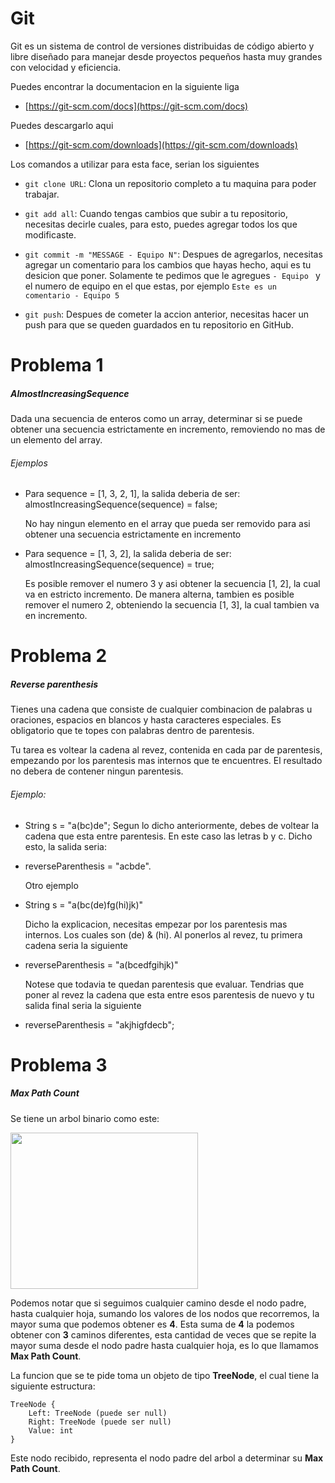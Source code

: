 # Git
Git es un sistema de control de versiones distribuidas de código abierto y libre diseñado para manejar desde proyectos pequeños hasta muy grandes con velocidad y eficiencia.

Puedes encontrar la documentacion en la siguiente liga
 - [https://git-scm.com/docs](https://git-scm.com/docs)

Puedes descargarlo aqui
 - [https://git-scm.com/downloads](https://git-scm.com/downloads)

Los comandos a utilizar para esta face, serian los siguientes

 - `git clone URL`: Clona un repositorio completo a tu maquina para poder trabajar.

 - `git add all`: Cuando tengas cambios que subir a tu repositorio, necesitas decirle cuales, para esto, puedes agregar todos los que modificaste.
    
 - `git commit -m "MESSAGE - Equipo N"`: Despues de agregarlos, necesitas agregar un comentario para los cambios que hayas hecho, aqui es tu desicion que poner.
Solamente te pedimos que le agregues `- Equipo ` y el numero de equipo en el que estas, por ejemplo `Este es un comentario - Equipo 5`

 - `git push`: Despues de cometer la accion anterior, necesitas hacer un push para que se queden guardados en tu repositorio en GitHub.


# Problema 1
##### AlmostIncreasingSequence

Dada una secuencia de enteros como un array, determinar si se puede obtener una secuencia estrictamente en incremento, removiendo no mas de un elemento del array.
###### Ejemplos
 - Para sequence = [1, 3, 2, 1], la salida deberia de ser:
almostIncreasingSequence(sequence) = false;

    No hay ningun elemento en el array que pueda ser removido para asi obtener una secuencia estrictamente en incremento
    
 - Para sequence = [1, 3, 2], la salida deberia de ser:
almostIncreasingSequence(sequence) = true;
    
    Es posible remover el numero 3 y asi obtener la secuencia [1, 2], la cual va en estricto incremento.
De manera alterna, tambien es posible remover el numero 2, obteniendo la secuencia [1, 3], la cual tambien va en incremento.


# Problema 2
##### Reverse parenthesis
Tienes una cadena que consiste de cualquier combinacion de palabras u oraciones, espacios en blancos y hasta caracteres especiales.
Es obligatorio que te topes con palabras dentro de parentesis.

Tu tarea es voltear la cadena al revez, contenida en cada par de parentesis, empezando por los parentesis mas internos que te encuentres.
El resultado no debera de contener ningun parentesis.

###### Ejemplo:
 - String s = "a(bc)de";
    Segun lo dicho anteriormente, debes de voltear la cadena que esta entre parentesis.
    En este caso las letras b y c.
    Dicho esto, la salida seria:
 - reverseParenthesis = "acbde".

    Otro ejemplo
 - String s = "a(bc(de)fg(hi)jk)"

    Dicho la explicacion, necesitas empezar por los parentesis mas internos.
    Los cuales son (de) & (hi).
    Al ponerlos al revez, tu primera cadena seria la siguiente
 
 - reverseParenthesis = "a(bcedfgihjk)"
 
    Notese que todavia te quedan parentesis que evaluar.
    Tendrias que poner al revez la cadena que esta entre esos parentesis de nuevo y tu salida final seria la siguiente
    
 - reverseParenthesis = "akjhigfdecb";
 
 
# Problema 3
##### Max Path Count
Se tiene un arbol binario como este:

<img src="https://raw.githubusercontent.com/NSnflores/Sofe-3th/master/tree.png" width="300" height="250" />

Podemos notar que si seguimos cualquier camino desde el nodo padre, hasta cualquier hoja, sumando los valores de los nodos que recorremos, la mayor suma que podemos obtener es **4**.
Esta suma de **4** la podemos obtener con **3** caminos diferentes, esta cantidad de veces que se repite la mayor suma desde el nodo padre hasta cualquier hoja, es lo que llamamos **Max Path Count**.

La funcion que se te pide toma un objeto de tipo **TreeNode**, el cual tiene la siguiente estructura:
```
TreeNode {
    Left: TreeNode (puede ser null)
	Right: TreeNode (puede ser null)
	Value: int
}
```
Este nodo recibido, representa el nodo padre del arbol a determinar su **Max Path Count**.
